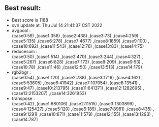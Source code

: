 ## Best result:
* Best score is 1188
* svn update at: Thu Jul 14 21:41:37 CST 2022
* avgpool :  
(case0:59) ,(case1:358) ,(case2:438) ,(case3:73) ,(case4:259) ,(case5:135) ,(case6:278) ,(case7:4677) ,(case8:1859) ,(case9:100) ,(case10:692) ,(case11:543) ,(case12:76) ,(case13:83) ,(case14:75) 
* reducesum :  
(case0:50) ,(case1:514) ,(case2:470) ,(case3:244) ,(case4:327) ,(case5:267) ,(case6:828) ,(case7:173) ,(case8:209) ,(case9:53) ,(case10:78) ,(case11:46) ,(case12:50) ,(case13:513) ,(case14:179) 
* rgb2bgr :  
(case0:54) ,(case1:120) ,(case2:788) ,(case3:1716) ,(case4:162) ,(case5:53605) ,(case6:41942) ,(case7:107054) ,(case8:13541) ,(case9:47) ,(case10:213795) ,(case11:641371) ,(case12:1282695) ,(case13:2153207) ,(case14:3261953) 
* transpose :  
(case0:42) ,(case1:880106) ,(case2:11515) ,(case3:1303899) ,(case4:125427) ,(case5:120) ,(case6:189) ,(case7:8981) ,(case8:435) ,(case9:1291) ,(case10:871) ,(case11:579) ,(case12:155) ,(case13:1293) ,(case14:787) 
